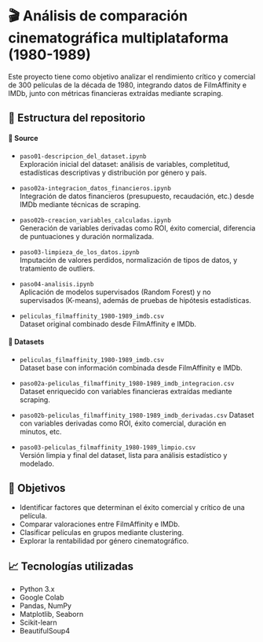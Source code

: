 # 🎬 Análisis de comparación cinematográfica multiplataforma (1980-1989)

Este proyecto tiene como objetivo analizar el rendimiento crítico y comercial de 300 películas de la década de 1980, integrando datos de FilmAffinity e IMDb, junto con métricas financieras extraídas mediante scraping. 

## 📁 Estructura del repositorio

#### 📁 Source

- `paso01-descripcion_del_dataset.ipynb`  
  Exploración inicial del dataset: análisis de variables, completitud, estadísticas descriptivas y distribución por género y país.

- `paso02a-integracion_datos_financieros.ipynb`  
  Integración de datos financieros (presupuesto, recaudación, etc.) desde IMDb mediante técnicas de scraping.

- `paso02b-creacion_variables_calculadas.ipynb`  
  Generación de variables derivadas como ROI, éxito comercial, diferencia de puntuaciones y duración normalizada.

- `paso03-limpieza_de_los_datos.ipynb`  
  Imputación de valores perdidos, normalización de tipos de datos, y tratamiento de outliers.

- `paso04-analisis.ipynb`  
  Aplicación de modelos supervisados (Random Forest) y no supervisados (K-means), además de pruebas de hipótesis estadísticas.

- `peliculas_filmaffinity_1980-1989_imdb.csv`  
  Dataset original combinado desde FilmAffinity e IMDb.

#### 📁 Datasets

- `peliculas_filmaffinity_1980-1989_imdb.csv`  
  Dataset base con información combinada desde FilmAffinity e IMDb.

- `paso02a-peliculas_filmaffinity_1980-1989_imdb_integracion.csv`  
  Dataset enriquecido con variables financieras extraídas mediante scraping.

- `paso02b-peliculas_filmaffinity_1980-1989_imdb_derivadas.csv`
   Dataset con variables derivadas como ROI, éxito comercial, duración en minutos, etc.

- `paso03-peliculas_filmaffinity_1980-1989_limpio.csv`  
  Versión limpia y final del dataset, lista para análisis estadístico y modelado.

## 🎯 Objetivos

- Identificar factores que determinan el éxito comercial y crítico de una película.
- Comparar valoraciones entre FilmAffinity e IMDb.
- Clasificar películas en grupos mediante clustering.
- Explorar la rentabilidad por género cinematográfico.

## 📈 Tecnologías utilizadas

- Python 3.x
- Google Colab
- Pandas, NumPy
- Matplotlib, Seaborn
- Scikit-learn
- BeautifulSoup4
